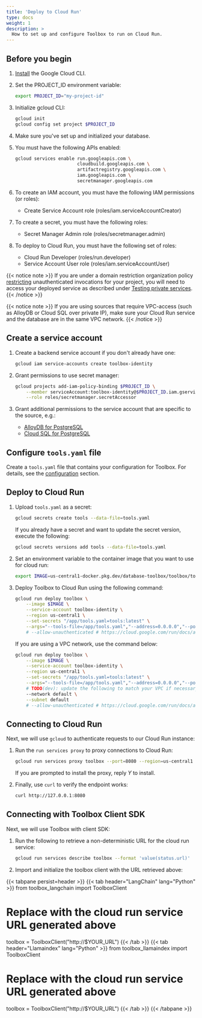 ```yaml
---
title: 'Deploy to Cloud Run'
type: docs
weight: 1
description: >
  How to set up and configure Toolbox to run on Cloud Run.
---
```


## Before you begin

1. [Install](https://cloud.google.com/sdk/docs/install) the Google Cloud CLI.

1. Set the PROJECT_ID environment variable:

   ```bash
   export PROJECT_ID="my-project-id"
   ```

1. Initialize gcloud CLI:

   ```bash
   gcloud init
   gcloud config set project $PROJECT_ID
   ```

1. Make sure you've set up and initialized your database.

1. You must have the following APIs enabled:

   ```bash
   gcloud services enable run.googleapis.com \
                          cloudbuild.googleapis.com \
                          artifactregistry.googleapis.com \
                          iam.googleapis.com \
                          secretmanager.googleapis.com

   ```

1. To create an IAM account, you must have the following IAM permissions (or
   roles):

   - Create Service Account role (roles/iam.serviceAccountCreator)

1. To create a secret, you must have the following roles:

   - Secret Manager Admin role (roles/secretmanager.admin)

1. To deploy to Cloud Run, you must have the following set of roles:
   - Cloud Run Developer (roles/run.developer)
   - Service Account User role (roles/iam.serviceAccountUser)

{{< notice note >}}
If you are under a domain restriction organization policy
[restricting](https://cloud.google.com/run/docs/authenticating/public#domain-restricted-sharing)
unauthenticated invocations for your project, you will need to access your
deployed service as described under [Testing private
services](https://cloud.google.com/run/docs/triggering/https-request#testing-private).
{{< /notice >}}

{{< notice note >}}
If you are using sources that require VPC-access (such as
AlloyDB or Cloud SQL over private IP), make sure your Cloud Run service and the
database are in the same VPC network.
{{< /notice >}}

## Create a service account

1. Create a backend service account if you don't already have one:

   ```bash
   gcloud iam service-accounts create toolbox-identity
   ```

1. Grant permissions to use secret manager:

   ```bash
   gcloud projects add-iam-policy-binding $PROJECT_ID \
       --member serviceAccount:toolbox-identity@$PROJECT_ID.iam.gserviceaccount.com \
       --role roles/secretmanager.secretAccessor
   ```

1. Grant additional permissions to the service account that are specific to the
   source, e.g.:
   - [AlloyDB for PostgreSQL](../resources/sources/alloydb-pg.md#iam-permissions)
   - [Cloud SQL for PostgreSQL](../resources/sources/cloud-sql-pg.md#iam-permissions)

## Configure `tools.yaml` file

Create a `tools.yaml` file that contains your configuration for Toolbox. For
details, see the
[configuration](https://github.com/googleapis/genai-toolbox/blob/main/README.md#configuration)
section.

## Deploy to Cloud Run

1. Upload `tools.yaml` as a secret:

   ```bash
   gcloud secrets create tools --data-file=tools.yaml
   ```

   If you already have a secret and want to update the secret version, execute
   the following:

   ```bash
   gcloud secrets versions add tools --data-file=tools.yaml
   ```

1. Set an environment variable to the container image that you want to use for
   cloud run:

   ```bash
   export IMAGE=us-central1-docker.pkg.dev/database-toolbox/toolbox/toolbox:latest
   ```

1. Deploy Toolbox to Cloud Run using the following command:

   ```bash
   gcloud run deploy toolbox \
       --image $IMAGE \
       --service-account toolbox-identity \
       --region us-central1 \
       --set-secrets "/app/tools.yaml=tools:latest" \
       --args="--tools-file=/app/tools.yaml","--address=0.0.0.0","--port=8080"
       # --allow-unauthenticated # https://cloud.google.com/run/docs/authenticating/public#gcloud
   ```

   If you are using a VPC network, use the command below:

   ```bash
   gcloud run deploy toolbox \
       --image $IMAGE \
       --service-account toolbox-identity \
       --region us-central1 \
       --set-secrets "/app/tools.yaml=tools:latest" \
       --args="--tools-file=/app/tools.yaml","--address=0.0.0.0","--port=8080" \
       # TODO(dev): update the following to match your VPC if necessary
       --network default \
       --subnet default
       # --allow-unauthenticated # https://cloud.google.com/run/docs/authenticating/public#gcloud
   ```

## Connecting to Cloud Run

Next, we will use `gcloud` to authenticate requests to our Cloud Run instance:

1. Run the `run services proxy` to proxy connections to Cloud Run:

   ```bash
   gcloud run services proxy toolbox --port=8080 --region=us-central1
   ```

   If you are prompted to install the proxy, reply _Y_ to install.

1. Finally, use `curl` to verify the endpoint works:

   ```bash
   curl http://127.0.0.1:8080
   ```

## Connecting with Toolbox Client SDK

Next, we will use Toolbox with client SDK:

1. Run the following to retrieve a non-deterministic URL for the cloud run service:

   ```bash
   gcloud run services describe toolbox --format 'value(status.url)'
   ```

1. Import and initialize the toolbox client with the URL retrieved above:

<!-- prettier-ignore-start -->
   {{< tabpane persist=header >}}
{{< tab header="LangChain" lang="Python" >}}
from toolbox_langchain import ToolboxClient

# Replace with the cloud run service URL generated above

toolbox = ToolboxClient("http://$YOUR_URL")
{{< /tab >}}
{{< tab header="Llamaindex" lang="Python" >}}
from toolbox_llamaindex import ToolboxClient

# Replace with the cloud run service URL generated above

toolbox = ToolboxClient("http://$YOUR_URL")
{{< /tab >}}
{{< /tabpane >}}
<!-- prettier-ignore-end -->
